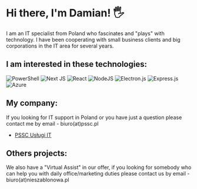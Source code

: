 # Hi there, I'm Damian! 🖐️
I am an IT specialist from Poland who fascinates and "plays" with technology. I have been cooperating with small business clients and big corporations in the IT area for several years.

## I am interested in these technologies:
![PowerShell](https://img.shields.io/badge/PowerShell-%235391FE.svg?style=for-the-badge&logo=powershell&logoColor=white) ![Next JS](https://img.shields.io/badge/Next-black?style=for-the-badge&logo=next.js&logoColor=white) ![React](https://img.shields.io/badge/react-%2320232a.svg?style=for-the-badge&logo=react&logoColor=%2361DAFB) ![NodeJS](https://img.shields.io/badge/node.js-6DA55F?style=for-the-badge&logo=node.js&logoColor=white) ![Electron.js](https://img.shields.io/badge/Electron-191970?style=for-the-badge&logo=Electron&logoColor=white) ![Express.js](https://img.shields.io/badge/express.js-%23404d59.svg?style=for-the-badge&logo=express&logoColor=%2361DAFB) ![Azure](https://img.shields.io/badge/azure-%230072C6.svg?style=for-the-badge&logo=microsoftazure&logoColor=white)

## My company:
If you looking for IT support in Poland or you have just a question please contact me by email - biuro(at)pssc.pl

 - [PSSC Usługi IT](https://www.pssc.pl) 

## Others projects:
We also have a "Virtual Assist" in our offer, if you looking for somebody who can help you with daily office/marketing duties please contact us by email - biuro(at)nieszablonowa.pl
